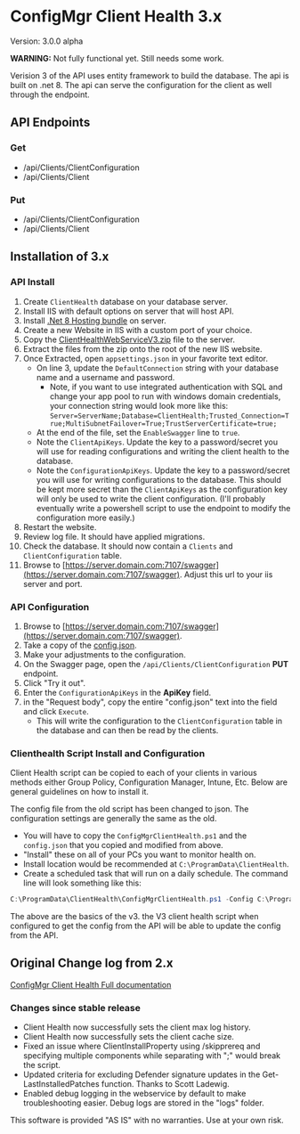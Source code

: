 # ConfigMgr Client Health 3.x

Version: 3.0.0 alpha

__WARNING:__ Not fully functional yet.  Still needs some work.

Verision 3 of the API uses entity framework to build the database.  The api is built on .net 8.  The api can serve the configuration for the client as well through the endpoint.

## API Endpoints

### Get

* /api/Clients/ClientConfiguration
* /api/Clients/Client

### Put

* /api/Clients/ClientConfiguration
* /api/Clients/Client

## Installation of 3.x

### API Install

1. Create `ClientHealth` database on your database server.
1. Install IIS with default options on server that will host API.
1. Install [.Net 8 Hosting bundle](https://dotnet.microsoft.com/en-us/download/dotnet/8.0) on server.
1. Create a new Website in IIS with a custom port of your choice.
1. Copy the [ClientHealthWebServiceV3.zip](./ClientHealthWebServiceV3.zip) file to the server.
1. Extract the files from the zip onto the root of the new IIS website.
1. Once Extracted, open `appsettings.json` in your favorite text editor.
   * On line 3, update the `DefaultConnection` string with your database name and a username and password.
     * Note, if you want to use integrated authentication with SQL and change your app pool to run with windows domain credentials, your connection string would look more like this: `Server=ServerName;Database=ClientHealth;Trusted_Connection=True;MultiSubnetFailover=True;TrustServerCertificate=true;`
   * At the end of the file, set the `EnableSwagger` line to `true`.
   * Note the `ClientApiKeys`.  Update the key to a password/secret you will use for reading configurations and writing the client health to the database.
   * Note the `ConfigurationApiKeys`.  Update the key to a password/secret you will use for writing configurations to the database.  This should be kept more secret than the `ClientApiKeys` as the configuration key will only be used to write the client configuration. (I'll probably eventually write a powershell script to use the endpoint to modify the configuration more easily.)
1. Restart the website.
1. Review log file.  It should have applied migrations.
1. Check the database.  It should now contain a `Clients` and `ClientConfiguration` table.
1. Browse to [https://server.domain.com:7107/swagger](https://server.domain.com:7107/swagger).  Adjust this url to your iis server and port.

### API Configuration

1. Browse to [https://server.domain.com:7107/swagger](https://server.domain.com:7107/swagger).
1. Take a copy of the [config.json](./config.json).
1. Make your adjustments to the configuration.
1. On the Swagger page, open the `/api/Clients/ClientConfiguration` __PUT__ endpoint.
1. Click "Try it out".
1. Enter the `ConfigurationApiKeys` in the __ApiKey__ field.
1. in the "Request body", copy the entire "config.json" text into the field and click `Execute`.
   * This will write the configuration to the `ClientConfiguration` table in the database and can then be read by the clients.

### Clienthealth Script Install and Configuration

Client Health script can be copied to each of your clients in various methods either Group Policy, Configuration Manager, Intune, Etc. Below are general guidelines on how to install it.

The config file from the old script has been changed to json.  The configuration settings are generally the same as the old.

* You will have to copy the `ConfigMgrClientHealth.ps1` and the `config.json` that you copied and modified from above.
* "Install" these on all of your PCs you want to monitor health on.
* Install location would be recommended at `C:\ProgramData\ClientHealth`.
* Create a scheduled task that will run on a daily schedule.  The command line will look something like this:

```powershell
C:\ProgramData\ClientHealth\ConfigMgrClientHealth.ps1 -Config C:\ProgramData\ClientHealth\Config.json
```

The above are the basics of the v3.  the V3 client health script when configured to get the config from the API will be able to update the config from the API.

## Original Change log from 2.x

[ConfigMgr Client Health Full documentation](https://www.andersrodland.com/configmgr-client-health/)

### Changes since stable release

* Client Health now successfully sets the client max log history.
* Client Health now successfully sets the client cache size.
* Fixed an issue where ClientInstallProperty using /skipprereq and specifying multiple components while separating with ";" would break the script.
* Updated criteria for excluding Defender signature updates in the Get-LastInstalledPatches function. Thanks to Scott Ladewig.
* Enabled debug logging in the webservice by default to make troubleshooting easier. Debug logs are stored in the "logs" folder.

This software is provided "AS IS" with no warranties. Use at your own risk.
